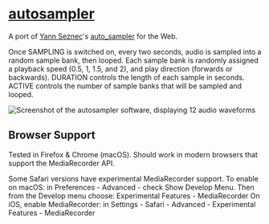 # [autosampler](https://taperinstruments.github.io/autosampler/)

A port of [Yann Seznec](https://github.com/yannseznec)'s [auto_sampler](https://github.com/yannseznec/auto_sampler) for the Web.

Once SAMPLING is switched on, every two seconds, audio is sampled into a random sample bank, then looped. Each sample bank is randomly assigned a playback speed (0.5, 1, 1.5, and 2), and play direction (forwards or backwards). DURATION controls the length of each sample in seconds. ACTIVE controls the number of sample banks that will be sampled and looped.

![Screenshot of the autosampler software, displaying 12 audio waveforms](https://taperinstruments.github.io/autosampler/screenshot.png)

## Browser Support
Tested in Firefox & Chrome (macOS). Should work in modern browsers that support the MediaRecorder API.

Some Safari versions have experimental MediaRecorder support.
To enable on macOS: in Preferences - Advanced - check Show Develop Menu. Then from the Develop menu choose: Experimental Features - MediaRecorder
On iOS, enable MediaRecorder: in Settings - Safari - Advanced - Experimental Features - MediaRecorder